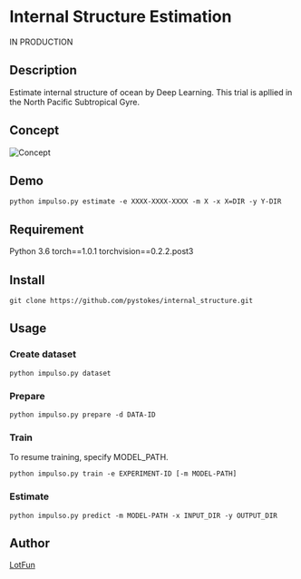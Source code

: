 # __Internal Structure Estimation__
IN PRODUCTION

## Description
Estimate internal structure of ocean by Deep Learning.
This trial is apllied in the North Pacific Subtropical Gyre.

## Concept
![Concept](https://github.com/pystokes/internal_structure/documents/Conceptual_diagram.png)

## Demo
```
python impulso.py estimate -e XXXX-XXXX-XXXX -m X -x X=DIR -y Y-DIR
```

## Requirement
Python 3.6
torch==1.0.1
torchvision==0.2.2.post3

## Install
```
git clone https://github.com/pystokes/internal_structure.git
```

## Usage
### Create dataset
```
python impulso.py dataset
```

### Prepare
```
python impulso.py prepare -d DATA-ID
```

### Train
To resume training, specify MODEL_PATH.
```
python impulso.py train -e EXPERIMENT-ID [-m MODEL-PATH]
```

### Estimate
```
python impulso.py predict -m MODEL-PATH -x INPUT_DIR -y OUTPUT_DIR
```

## Author
[LotFun](https://github.com/pystokes)
